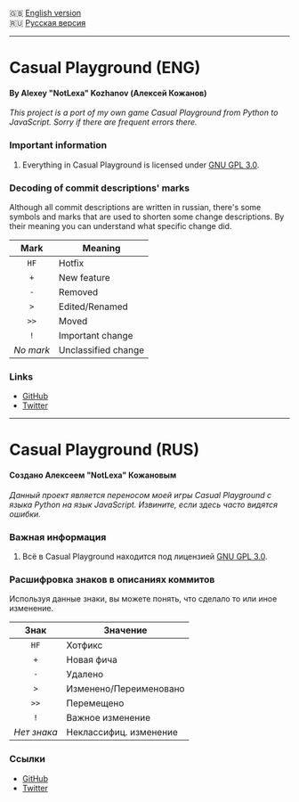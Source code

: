 :gb: [English version](#casual-playground-eng)\
:ru: [Русская версия](#casual-playground-rus)

____

# Casual Playground (ENG)
#### By Alexey "NotLexa" Kozhanov (Алексей Кожанов)

_This project is a port of my own game Casual Playground
from Python to JavaScript. Sorry if there are frequent errors there._

### Important information
1. Everything in Casual Playground is licensed under
   [GNU GPL 3.0](https://www.gnu.org/licenses/gpl-3.0.html).

### Decoding of commit descriptions' marks

Although all commit descriptions are written in russian, there's some
symbols and marks that are used to shorten some change descriptions.
By their meaning you can understand what specific change did.

|   Mark   | Meaning             |
| :------: | ------------------- |
|   `HF`   | Hotfix              |
|   `+`    | New feature         |
|   `-`    | Removed             |
|   `>`    | Edited/Renamed      |
|   `>>`   | Moved               |
|   `!`    | Important change    |
|_No mark_ | Unclassified change |

### Links

* [GitHub](https://github.com/NottLexa/Casual-Playground)
* [Twitter](https://twitter.com/NottLexa)

____

# Casual Playground (RUS)
#### Создано Алексеем "NotLexa" Кожановым

_Данный проект является переносом моей игры Casual Playground с языка
Python на язык JavaScript. Извините, если здесь часто видятся ошибки._

### Важная информация
1. Всё в Casual Playground находится под лицензией
   [GNU GPL 3.0](https://www.gnu.org/licenses/gpl-3.0.html).

### Расшифровка знаков в описаниях коммитов

Используя данные знаки, вы можете понять, что сделало то или иное
изменение.

|   Знак    | Значение               |
| :-------: | ---------------------- |
|   `HF`    | Хотфикс                |
|   `+`     | Новая фича             |
|   `-`     | Удалено                |
|   `>`     | Изменено/Переименовано |
|   `>>`    | Перемещено             |
|   `!`     | Важное изменение       |
|_Нет знака_| Неклассифиц. изменение |

### Ссылки

* [GitHub](https://github.com/NottLexa/Casual-Playground)
* [Twitter](https://twitter.com/NottLexa)